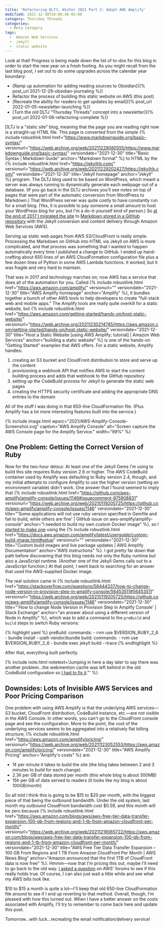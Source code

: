 ```yaml
---
title: 'Refactoring DLTJ, Winter 2021 Part 2: Adopt AWS Amplify'
modified: 2021-12-30T20:06:46-05:00
category: Thursday Threads
categories:
  - Meta Category
tags:
  -  Amazon Web Services
  -  jekyll
  -  static website
---
```

Look at that! 
Progress is being made down the list of to-dos for this blog in order to start the new year on a fresh footing. 
As you might recall from the last blog post, I set out to do some upgrades across the calendar year boundary:

* [Ramp up automation for adding reading sources to Obsidian]({% post_url 2021-12-29-obsidian-journaling %})
* Refactor the process of building this static website on AWS (this post)
* [Recreate the ability for readers to get updates by email]({% post_url 2022-01-05-newsletter-launching %})
* [Turn the old DLTJ “Thursday Threads” concept into a newsletter]({% post_url 2022-01-06-refactoring-complete %})

DLTJ is a "static site" blog, meaning that the page you are reading right now is a straight-up HTML file. 
This page is converted from the simple {% include robustlink.html href="https://www.markdownguide.org/basic-syntax/" versionurl="https://web.archive.org/web/20211229080555/https://www.markdownguide.org/basic-syntax/" versiondate="2021-12-30" title="Basic Syntax | Markdown Guide" anchor="Markdown format" %} to HTML by the {% include robustlink.html href="https://jekyllrb.com/" versionurl="https://web.archive.org/web/20211229202427/https://jekyllrb.com/" versiondate="2021-12-30" title="Jekyll homepage" anchor="Jekyll" %} program. 
The DLTJ blog used to be based on WordPress, which meant a server was always running to dynamically generate each webpage out of a database. 
(If you go back in the DLTJ archives you'll see notes on top of pages that were part of the automatic conversion from WordPress to Markdown.)
That WordPress server was quite costly to have constantly run for a small blog. 
(Yes, it is possible to pay someone a small amount to host your WordPress blog for you, but I'm a do-it-yourself kind of person.)
So [at the end of 2017 I migrated the site](/article/dltj-in-a-newwwyear/) to [Markdown stored in a GitHub repository](https://github.com/dltj/dltj-blog) with the Jekyll conversion and content delivery through Amazon Web Services (AWS). 

Serving up static web pages from AWS S3/CloudFront is really simple. 
Processing the Markdown on GitHub into HTML via Jekyll on AWS is more complicated, and that process was something that I wanted to happen automatically every time I published a change to GitHub.
I ended up hand-crafting about 650 lines of an AWS CloudFormation configuration file plus a few dozen lines of Python in some AWS Lambda functions. 
It worked, but it was fragile and very hard to maintain. 

That was in 2017 and technology marches on; now AWS has a service that does all of the automation for you. 
Called {% include robustlink.html href="https://aws.amazon.com/amplify/" versionurl="" versiondate="2021-12-30" title="AWS Amplify homepage" anchor="Amplify" %}, it bundles together a bunch of other AWS tools to help developers to create "full-stack web and mobile apps." 
The Amplify tools are really quite overkill for a static website, but {% include robustlink.html href="https://aws.amazon.com/getting-started/hands-on/host-static-website/" versionurl="https://web.archive.org/20211230214745/https://aws.amazon.com/getting-started/hands-on/host-static-website/" versiondate="2021-12-30" title="Host a Static Website [using AWS Amplify; tutorial] | Amazon Web Services" anchor="building a static website" %} is one of the hands-on "Getting Started" examples that AWS offers.
For a static website, Amplify handles:

1. creating an S3 bucket and CloudFront distribution to store and serve up the content
1. provisioning a webhook API that notifies AWS to start the content building process and adds that webhook to the GitHub repository 
1. setting up the CodeBuild process for Jekyll to generate the static web pages
1. creating the HTTPS security certificate and adding the appropriate DNS entries to the domain

All of the stuff I was doing in that 650-line CloudFormation file.
(Plus Amplify has a lot more interesting features built into the service.)

{% include image.html 
  wpsrc="2021/AWS-Amplify-Console-Screenshot.svg"
  caption="AWS Amplify Console"
  alt="Screen capture the AWS Console page for the Amplify Service."
  width="99%"
%}

## One Problem: Getting the Correct Version of Ruby
Now for the two-hour detour. 
At least one of the Jekyll Gems I'm using to build this site requires Ruby version 2.6 or higher. 
The AWS CodeBuild container used by Amplify was defaulting to Ruby version 2.4, though, and my initial attempts to configure Amplify to use the higher version (setting an environment variable) didn't work.
One answer that I found seemed to imply that {% include robustlink.html href="https://github.com/aws-amplify/amplify-console/issues/1146#issuecomment-975908831" versionurl="https://web.archive.org/web/20210119205725/https://github.com/aws-amplify/amplify-console/issues/1146" versiondate="2021-12-30" title="'Some applications will not use ruby version specified in Gemfile and fail to build, while others are fine' | GitHub issue on aws-amplify/amplify-console" anchor="I needed to build my own custom Docker image" %}, so I [started to make one](https://github.com/dltj/jekyll-serve-amplify/) using the {% include robustlink.html href="https://docs.aws.amazon.com/amplify/latest/userguide/custom-build-image.html#setup" versionurl="" versiondate="2021-12-30" title="Custom build images and live package updates | AWS Amplify Documentation" anchor="AWS instructions" %}.
I got pretty far down that path before discovering that this blog needs not only the Ruby runtime but also a JavaScript runtime.
(Another one of the Jekyll Gems calls out to a JavaScript function.)
At that point, I went back to searching for an answer that used the AWS-supplied Docker image.

The real solution came in {% include robustlink.html href="https://stackoverflow.com/questions/56444337/how-to-change-node-version-in-provision-step-in-amplify-console/56453511#56453511" versionurl="https://web.archive.org/web/20210119205725/https://github.com/aws-amplify/amplify-console/issues/1146" versiondate="2021-12-30" title="'How to change Node Version in Provision Step in Amplify Console' | Stack Exchange" anchor="an answer about using a different version of Node in Amplify" %}, which was to add a command to the `preBuild` and `build` steps to switch Ruby versions:

{% highlight yaml %}
preBuild:
  commands:
    - rvm use $VERSION_RUBY_2_6
    - bundle install --path vendor/bundle
build:
  commands:
    - rvm use $VERSION_RUBY_2_6
    - bundle exec jekyll build --trace
{% endhighlight %}

After that, everything built perfectly.

{% include note.html notetext='Jumping in here a day later to say there was another problem...the webmention cache was left behind in the old CodeBuild configuration so <a href="/article/fixing-webmentions">I had to fix it</a>."' %}

## Downsides: Lots of Invisible AWS Services and Poor Pricing Comparison
One problem with using AWS Amplify is that the underlying AWS services—S3 bucket, CloudFront distribution, CodeBuild instance, etc.—are not visible in the AWS Console. 
In other words, you can't go to the CloudFront console page and see the configuration.
More to the point, the cost of the underlying services seems to be aggregated into a relatively flat billing structure; {% include robustlink.html href="https://aws.amazon.com/amplify/pricing/" versionurl="https://web.archive.org/web/20211123052553/https://aws.amazon.com/amplify/pricing/" versiondate="2021-12-30" title="AWS Amplify Pricing" anchor="Amplify's costs" %} are:

* 1¢ per minute it takes to build the site (the blog takes between 2 and 3 minutes to build for each change)
* 2.3¢ per GB of data stored per month (this whole blog is about 300MB)
* 15¢ per GB of data served to readers (it looks like my blog is about 100GB/month)

So all told I think this is going to be $15 to $20 per month, with the biggest piece of that being the outbound bandwidth. 
Under the old system, last month my outbound CloudFront bandwidth cost $0.59, and this month will be zero because {% include robustlink.html href="https://aws.amazon.com/blogs/aws/aws-free-tier-data-transfer-expansion-100-gb-from-regions-and-1-tb-from-amazon-cloudfront-per-month/" versionurl="https://web.archive.org/web/20211219065722/https://aws.amazon.com/blogs/aws/aws-free-tier-data-transfer-expansion-100-gb-from-regions-and-1-tb-from-amazon-cloudfront-per-month/" versiondate="2021-12-30" title="AWS Free Tier Data Transfer Expansion – 100 GB From Regions and 1 TB From Amazon CloudFront Per Month | AWS News Blog" anchor="Amazon announced that the first 1TB of CloudFront data is now free" %}.
Hmmm—now that I'm pricing this out, maybe I'll need to go back to the old way. 
[I asked a question](https://repost.aws/questions/QUyy_CdDAKQ5Giy5ikzA0-0Q/does-amplify-outbound-bandwidth-fall-under-the-new-1-tb-month-free-tier-data-transfer-expansion-announced-for-cloud-front) on AWS' forums to see if this really holds true. 
Of course, I can also just wait a little while and see what my AWS bills look like.

$10 to $15 a month is quite a lot—I'll keep that old 650-line CloudFormation file around to see if I end up reverting to that method. 
Overall, though, I'm pleased with how this turned out.
When I have a better answer on the costs associated with Amplify, I'll try to remember to come back here and update this post.

Tomorrow...with luck...recreating the email notification/delivery service!